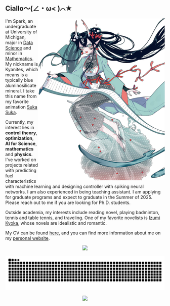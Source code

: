 ## Ciallo～(∠・ω< )⌒★

<img align='right' src='izumi.png' width='400px'>

I'm Spark, an undergraduate at University of Michigan, major in [Data Science](https://cse.engin.umich.edu/) and minor in [Mathematics](https://lsa.umich.edu/math). My nickname is Kyanites, which means  is a typically blue aluminosilicate mineral. I take this name from my favorite animation [Suka Suka](https://en.wikipedia.org/wiki/WorldEnd).

Currently, my interest lies in **control theory**, **optimization**, **AI for Science**, **mathematics** and **physics**. I've worked on projects related with predicting fuel characteristics with machine learning and designing controller with spiking neural networks. I am also experienced in being teaching assistant. I am applying for graduate programs and expect to graduate in the Summer of 2025. Please reach out to me if you are looking for Ph.D. students.

Outside academia, my interests include reading novel, playing badminton, tennis and table tennis, and traveling. One of my favorite novelists is [Izumi Kyoka](https://en.wikipedia.org/wiki/Ky%C5%8Dka_Izumi), whose novels are idealistic and romantic.

My CV can be found [here](https://nephren17.github.io/attaches/CV.pdf), and you can find more information about me on my [personal website](https://nephren17.github.io/).

<p align="center">
    <img src='https://github-readme-stats-one-bice.vercel.app/api/top-langs/?username=Nephren17&layout=compact&exclude_repo=NephrenCake.github.io&hide_border=true&langs_count=10&theme=buefy' width='400px'>
</p>

<picture>
  <source media="(prefers-color-scheme: dark)" srcset="https://raw.githubusercontent.com/nephren17/nephren17/output/github-contribution-grid-snake-dark.svg">
  <source media="(prefers-color-scheme: light)" srcset="https://raw.githubusercontent.com/nephren17/nephren17/output/github-contribution-grid-snake.svg">
  <img alt="github contribution grid snake animation" src="https://raw.githubusercontent.com/nephren17/nephren17/output/github-contribution-grid-snake.svg">
</picture>

<p align="center">
  <img src="https://profile-counter.glitch.me/nephren17/count.svg" />
</p>

